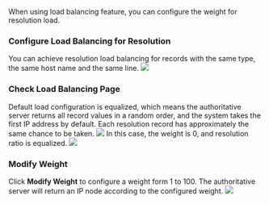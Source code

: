 When using load balancing feature, you can configure the weight for resolution load.
### Configure Load Balancing for Resolution
You can achieve resolution load balancing for records with the same type, the same host name and the same line.
![](//mc.qcloudimg.com/static/img/51f1a5daa232d0b91db9ff5d2a5ac103/image.png)
### Check Load Balancing Page
Default load configuration is equalized, which means the authoritative server returns all record values in a random order, and the system takes the first IP address by default. Each resolution record has approximately the same chance to be taken.
![](//mc.qcloudimg.com/static/img/9cbe986b857e0cf7ff54e2e253b8ced6/image.png)
In this case, the weight is 0, and resolution ratio is equalized.
![](//mc.qcloudimg.com/static/img/a8a3180902b2040b91a97b33c2c04027/image.png)
### Modify Weight 
Click **Modify Weight** to configure a weight form 1 to 100. The authoritative server will return an IP node according to the configured weight.
![](//mc.qcloudimg.com/static/img/9cfcfd37f383173ed5bd2c7f5da8fe7d/image.png)

